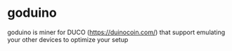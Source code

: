 # goduino

goduino is miner for DUCO (https://duinocoin.com/) that support emulating your other devices to optimize your setup

